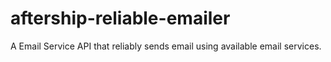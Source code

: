# aftership-reliable-emailer
A Email Service API that reliably sends email using available email services.
